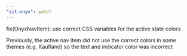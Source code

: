 ```yaml
---
"sit-onyx": patch
---
```


fix(OnyxNavItem): use correct CSS variables for the active state colors

Previously, the active nav item did not use the correct colors in some themes (e.g. Kaufland) so the text and indicator color was incorrect
